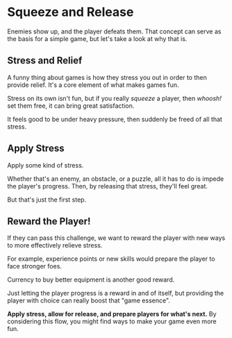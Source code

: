 # Squeeze and Release

Enemies show up, and the player defeats them. That concept can serve as the basis for a simple game, but let's take a look at why that is.

## Stress and Relief

A funny thing about games is how they stress you out in order to then provide relief. It's a core element of what makes games fun.

Stress on its own isn't fun, but if you really *squeeze* a player, then *whoosh!* set them free, it can bring great satisfaction.

It feels good to be under heavy pressure, then suddenly be freed of all that stress.

## Apply Stress

Apply some kind of stress.

Whether that's an enemy, an obstacle, or a puzzle, all it has to do is impede the player's progress. Then, by releasing that stress, they'll feel great.

But that's just the first step.

## Reward the Player!

If they can pass this challenge, we want to reward the player with new ways to more effectively relieve stress.

For example, experience points or new skills would prepare the player to face stronger foes.

Currency to buy better equipment is another good reward.

Just letting the player progress is a reward in and of itself, but providing the player with choice can really boost that "game essence".

**Apply stress, allow for release, and prepare players for what's next.** By considering this flow, you might find ways to make your game even more fun.
